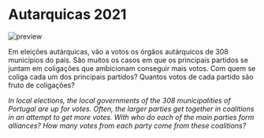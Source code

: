 # Autarquicas 2021

![preview]("./preview.gif")

Em eleições autárquicas, vão a votos os órgãos autárquicos de 308 municípios do país. São muitos os casos em que os principais partidos se juntam em coligações que ambicionam conseguir mais votos. Com quem se coliga cada um dos principais partidos? Quantos votos de cada partido são fruto de coligações?

_In local elections, the local governments of the 308 municipalities of Portugal are up for votes. Often, the larger parties get together in coalitions in an attempt to get more votes. With who do each of the main parties form alliances? How many votes from each party come from these coalitions?_
